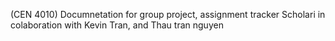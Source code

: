 (CEN 4010) Documnetation for group project, assignment tracker Scholari in colaboration with Kevin Tran, and Thau tran nguyen
